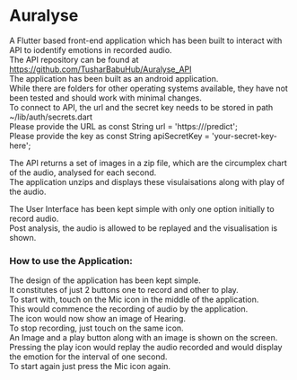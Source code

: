 # Auralyse  
A Flutter based front-end application which has been built to interact with API to iodentify emotions in recorded audio.  
The API repository can be found at https://github.com/TusharBabuHub/Auralyse_API  
The application has been built as an android application.   
While there are folders for other operating systems available, they have not been tested and should work with minimal changes.  
To connect to API, the url and the secret key needs to be stored in path ~/lib/auth/secrets.dart  
Please provide the URL as const String url = 'https://<your-url-link-here>/predict';  
Please provide the key as const String apiSecretKey = 'your-secret-key-here';  

The API returns a set of images in a zip file, which are the circumplex chart of the audio, analysed for each second.  
The application unzips and displays these visulaisations along with play of the audio.  

The User Interface has been kept simple with only one option initially to record audio.  
Post analysis, the audio is allowed to be replayed and the visualisation is shown.  

### How to use the Application:

The design of the application has been kept simple.  
It constitutes of just 2 buttons one to record and other to play.  
To start with, touch on the Mic icon in the middle of the application.  
This would commence the recording of audio by the application.  
The icon would now show an image of Hearing.  
To stop recording, just touch on the same icon.  
An Image and a play button along with an image is shown on the screen.  
Pressing the play icon would replay the audio recorded and would display the emotion for the interval of one second.  
To start again just press the Mic icon again.
